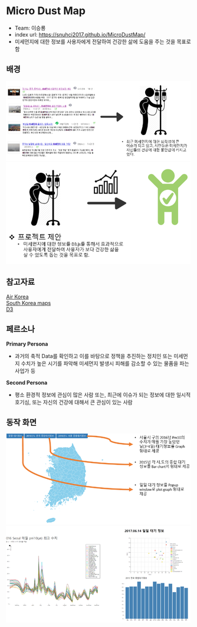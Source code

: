 Micro Dust Map
================
- Team: 이승룡
- index url: https://snuhci2017.github.io/MicroDustMap/
- 미세먼지에 대한 정보를 사용자에게 전달하여 건강한 삶에 도움을 주는 것을 목표로 함 

## 배경
<img src="image/mdm_background.PNG" width="500px">
<img src="image/mdm_background1.PNG" width="500px">

## 참고자료
[Air Korea](https://www.airkorea.or.kr/index)<br />
[South Korea maps](https://github.com/southkorea/southkorea-maps)<br />
[D3](https://github.com/d3/d3)

페르소나
--------------------------
**Primary Persona** 
* 과거의 축적 Data를 확인하고 이를 바탕으로 정책을 추진하는 정치인 또는 미세먼지 수치가 높은 시기를 파악해 미세먼지 발생시 피해를 감소할 수 있는 물품을 파는 사업가 등
 
**Second Persona**
* 평소 환경적 정보에 관심이 많은 사람 또는, 최근에 이슈가 되는 정보에 대한 일시적 호기심, 또는 자신의 건강에 대해서 큰 관심이 있는 사람

동작 화면
------------------------------
<img src="image/mdm_act1.PNG" width="500px">
<img src="image/mdm_act2.PNG" width="500px">